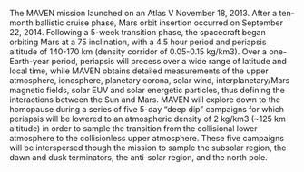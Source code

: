 
The MAVEN mission launched on an Atlas V November 18, 2013. After a ten-month
ballistic cruise phase, Mars orbit insertion occurred on September 22, 2014.
Following a 5-week transition phase, the spacecraft began orbiting Mars at a
75 inclination, with a 4.5 hour period and periapsis altitude of 140-170 km
(density corridor of 0.05-0.15 kg/km3). Over a one-Earth-year period,
periapsis will precess over a wide range of latitude and local time, while
MAVEN obtains detailed measurements of the upper atmosphere, ionosphere,
planetary corona, solar wind, interplanetary/Mars magnetic fields, solar EUV
and solar energetic particles, thus defining the interactions between the Sun
and Mars.  MAVEN will explore down to the homopause during a series of five
5-day “deep dip” campaigns for which periapsis will be lowered to an
atmospheric density of 2 kg/km3 (~125 km altitude) in order to sample the
transition from the collisional lower atmosphere to the collisionless upper
atmosphere. These five campaigns will be interspersed though the mission to
sample the subsolar region, the dawn and dusk terminators, the anti-solar
region, and the north pole.
        